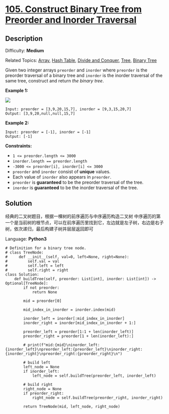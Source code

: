 # [105\. Construct Binary Tree from Preorder and Inorder Traversal](https://leetcode.com/problems/construct-binary-tree-from-preorder-and-inorder-traversal/)

## Description

Difficulty: **Medium**  

Related Topics: [Array](https://leetcode.com/tag/array/), [Hash Table](https://leetcode.com/tag/hash-table/), [Divide and Conquer](https://leetcode.com/tag/divide-and-conquer/), [Tree](https://leetcode.com/tag/tree/), [Binary Tree](https://leetcode.com/tag/binary-tree/)


Given two integer arrays `preorder` and `inorder` where `preorder` is the preorder traversal of a binary tree and `inorder` is the inorder traversal of the same tree, construct and return _the binary tree_.

**Example 1:**

![](https://assets.leetcode.com/uploads/2021/02/19/tree.jpg)

```
Input: preorder = [3,9,20,15,7], inorder = [9,3,15,20,7]
Output: [3,9,20,null,null,15,7]
```

**Example 2:**

```
Input: preorder = [-1], inorder = [-1]
Output: [-1]
```

**Constraints:**

*   `1 <= preorder.length <= 3000`
*   `inorder.length == preorder.length`
*   `-3000 <= preorder[i], inorder[i] <= 3000`
*   `preorder` and `inorder` consist of **unique** values.
*   Each value of `inorder` also appears in `preorder`.
*   `preorder` is **guaranteed** to be the preorder traversal of the tree.
*   `inorder` is **guaranteed** to be the inorder traversal of the tree.


## Solution

经典的二叉树题目，根据一棵树的前序遍历与中序遍历构造二叉树
中序遍历的第一个是当前树的根节点，可以在前序遍历里找到它，左边就是左子树，右边是右子树，依次递归，最后构建子树并层层返回即可


Language: **Python3**

```python3
# Definition for a binary tree node.
# class TreeNode:
#     def __init__(self, val=0, left=None, right=None):
#         self.val = val
#         self.left = left
#         self.right = right
class Solution:
    def buildTree(self, preorder: List[int], inorder: List[int]) -> Optional[TreeNode]:
        if not preorder:
            return None
​
        mid = preorder[0]
​
        mid_index_in_inorder = inorder.index(mid)
​
        inorder_left = inorder[:mid_index_in_inorder]
        inorder_right = inorder[mid_index_in_inorder + 1:]
​
        preorder_left = preorder[1:1 + len(inorder_left)]
        preorder_right = preorder[1 + len(inorder_left):]
​
        # print(f"mid:{mid}\ninorder_left:{inorder_left}\npreorder_left:{preorder_left}\ninorder_right:{inorder_right}\npreorder_right:{preorder_right}\n")
​
        # build left
        left_node = None
        if inorder_left:
            left_node = self.buildTree(preorder_left, inorder_left)
​
        # build right
        right_node = None
        if preorder_right:
            right_node = self.buildTree(preorder_right, inorder_right)
​
        return TreeNode(mid, left_node, right_node)
```